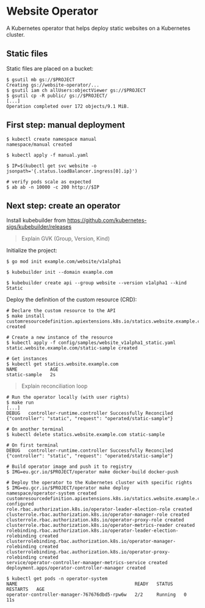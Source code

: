 # Website Operator

A Kubernetes operator that helps deploy static websites on a Kubernetes cluster.

## Static files

Static files are placed on a bucket:

```shell
$ gsutil mb gs://$PROJECT
Creating gs://website-operator/...
$ gsutil iam ch allUsers:objectViewer gs://$PROJECT
$ gsutil cp -R public/ gs://$PROJECT/
[...]
Operation completed over 172 objects/9.1 MiB.
```

## First step: manual deployment

```shell
$ kubectl create namespace manual
namespace/manual created

$ kubectl apply -f manual.yaml

$ IP=$(kubectl get svc website -o jsonpath='{.status.loadBalancer.ingress[0].ip}')

# verify pods scale as expected
$ ab ab -n 10000 -c 200 http://$IP
```

## Next step: create an operator

Install kubebuilder from https://github.com/kubernetes-sigs/kubebuilder/releases

> Explain GVK (Group, Version, Kind)

Initialize the project:

```shell
$ go mod init example.com/website/v1alpha1

$ kubebuilder init --domain example.com

$ kubebuilder create api --group website --version v1alpha1 --kind Static
```

Deploy the definition of the custom resource (CRD):

```shell
# Declare the custom resource to the API
$ make install
customresourcedefinition.apiextensions.k8s.io/statics.website.example.com created

# Create a new instance of the resource
$ kubectl apply -f config/samples/website_v1alpha1_static.yaml
static.website.example.com/static-sample created

# Get instances
$ kubectl get statics.website.example.com  
NAME            AGE
static-sample   2s
```

> Explain reconciliation loop

```shell
# Run the operator locally (with user rights)
$ make run
[...]
DEBUG   controller-runtime.controller Successfully Reconciled {"controller": "static", "request": "operated/static-sample"}

# On another terminal
$ kubectl delete statics.website.example.com static-sample

# On first terminal
DEBUG   controller-runtime.controller Successfully Reconciled {"controller": "static", "request": "operated/static-sample"}
```


```shell
# Build operator image and push it to registry
$ IMG=eu.gcr.io/$PROJECT/operator make docker-build docker-push

# Deploy the operator to the Kubernetes cluster with specific rights
$ IMG=eu.gcr.io/$PROJECT/operator make deploy
namespace/operator-system created
customresourcedefinition.apiextensions.k8s.io/statics.website.example.com configured
role.rbac.authorization.k8s.io/operator-leader-election-role created
clusterrole.rbac.authorization.k8s.io/operator-manager-role created
clusterrole.rbac.authorization.k8s.io/operator-proxy-role created
clusterrole.rbac.authorization.k8s.io/operator-metrics-reader created
rolebinding.rbac.authorization.k8s.io/operator-leader-election-rolebinding created
clusterrolebinding.rbac.authorization.k8s.io/operator-manager-rolebinding created
clusterrolebinding.rbac.authorization.k8s.io/operator-proxy-rolebinding created
service/operator-controller-manager-metrics-service created
deployment.apps/operator-controller-manager created

$ kubectl get pods -n operator-system
NAME                                           READY   STATUS    RESTARTS   AGE
operator-controller-manager-767676dbd5-rpw6w   2/2     Running   0          11s
```

